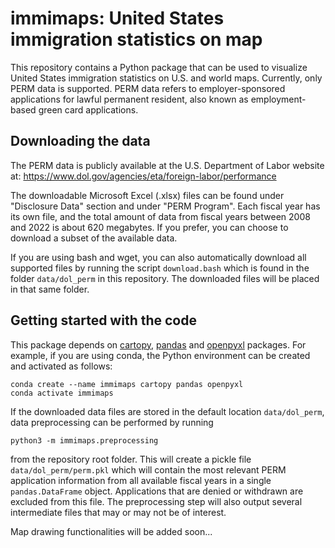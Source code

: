 # immimaps: United States immigration statistics on map

This repository contains a Python package that can be used to visualize United States immigration statistics on U.S. and world maps.
Currently, only PERM data is supported.
PERM data refers to employer-sponsored applications for lawful permanent resident, also known as employment-based green card applications.


## Downloading the data
The PERM data is publicly available at the U.S. Department of Labor website at:
https://www.dol.gov/agencies/eta/foreign-labor/performance

The downloadable Microsoft Excel (.xlsx) files can be found under "Disclosure Data" section and under "PERM Program".
Each fiscal year has its own file, and the total amount of data from fiscal years between 2008 and 2022 is about 620 megabytes.
If you prefer, you can choose to download a subset of the available data.

If you are using bash and wget, you can also automatically download all supported files by running the script `download.bash` which is found in the folder `data/dol_perm` in this repository.
The downloaded files will be placed in that same folder.


## Getting started with the code
This package depends on [cartopy](https://scitools.org.uk/cartopy/), [pandas](https://pandas.pydata.org/) and [openpyxl](https://openpyxl.readthedocs.io/en/stable/) packages.
For example, if you are using conda, the Python environment can be created and activated as follows:
```
conda create --name immimaps cartopy pandas openpyxl
conda activate immimaps
```

If the downloaded data files are stored in the default location `data/dol_perm`, data preprocessing can be performed by running
```
python3 -m immimaps.preprocessing
```
from the repository root folder.
This will create a pickle file `data/dol_perm/perm.pkl` which will contain the most relevant PERM application information from all available fiscal years in a single `pandas.DataFrame` object.
Applications that are denied or withdrawn are excluded from this file.
The preprocessing step will also output several intermediate files that may or may not be of interest.

Map drawing functionalities will be added soon...
